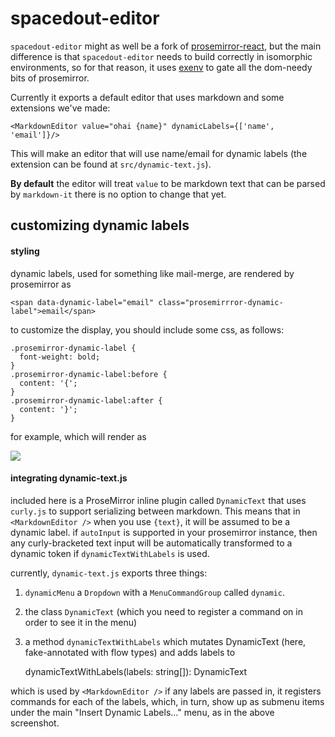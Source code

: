 # spacedout-editor

`spacedout-editor` might as well be a fork of [prosemirror-react](https://github.com/tgecho/react-prosemirror), but the main difference is that `spacedout-editor` needs to build correctly in isomorphic environments, so for that reason, it uses [exenv](https://github.com/JedWatson/exenv) to gate all the dom-needy bits of prosemirror.

Currently it exports a default editor that uses markdown and some extensions we've made:

    <MarkdownEditor value="ohai {name}" dynamicLabels={['name', 'email']}/>

This will make an editor that will use name/email for dynamic labels (the extension can be found at `src/dynamic-text.js`).

**By default** the editor will treat `value` to be markdown text that can be parsed by `markdown-it` there is no option to change that yet.

## customizing dynamic labels

#### styling

dynamic labels, used for something like mail-merge, are rendered by prosemirror as

    <span data-dynamic-label="email" class="prosemirrror-dynamic-label">email</span>

to customize the display, you should include some css, as follows:

    .prosemirror-dynamic-label {
      font-weight: bold;
    }
    .prosemirror-dynamic-label:before {
      content: '{';
    }
    .prosemirror-dynamic-label:after {
      content: '}';
    }

for example, which will render as

![](http://dl.dropboxusercontent.com/u/406291/Screenshots/k4HZ.png)

#### integrating dynamic-text.js

included here is a ProseMirror inline plugin called `DynamicText` that uses `curly.js` to support serializing between markdown. This means that in `<MarkdownEditor />` when you use `{text}`, it will be assumed to be a dynamic label. if `autoInput` is supported in your prosemirror instance, then any curly-bracketed text input will be automatically transformed to a dynamic token if `dynamicTextWithLabels` is used.

currently, `dynamic-text.js` exports three things:

1. `dynamicMenu` a `Dropdown` with a `MenuCommandGroup` called `dynamic`.
2. the class `DynamicText` (which you need to register a command on in order to see it in the menu)
3. a method `dynamicTextWithLabels` which mutates DynamicText (here, fake-annotated with flow types) and adds labels to

    dynamicTextWithLabels(labels: string[]): DynamicText

which is used by `<MarkdownEditor />` if any labels are passed in, it registers commands for each of the labels, which, in turn, show up as submenu items under the main "Insert Dynamic Labels..." menu, as in the above screenshot.

